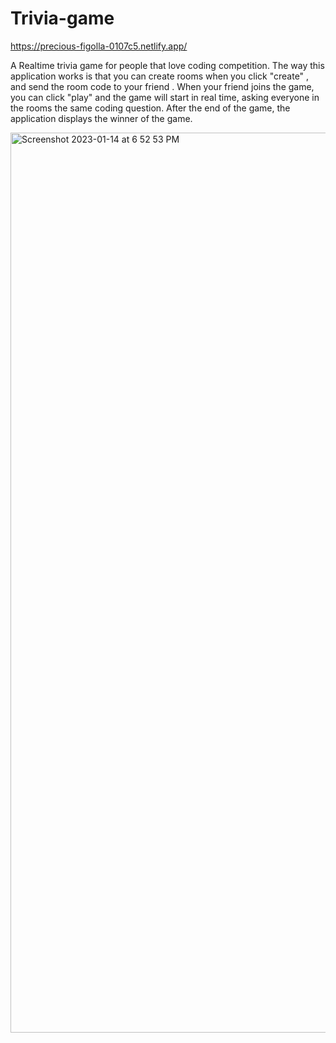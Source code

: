 # Trivia-game
https://precious-figolla-0107c5.netlify.app/

A Realtime  trivia game for people that love coding competition.
The way this application works is that you can create rooms when you click "create" , and send the room code to your friend . When your friend joins the game, you can click "play" and the game will start in real time, asking everyone in the rooms the same coding question. After the end of the game, the application displays the winner of the game. 


<img width="1440" alt="Screenshot 2023-01-14 at 6 52 53 PM" src="https://user-images.githubusercontent.com/48225800/212520480-0f3c62d7-d43c-4650-8bee-5b890edc72d2.png">

